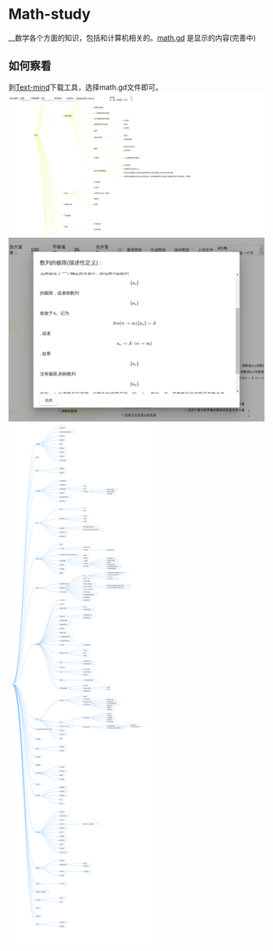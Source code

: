 # Math-study

__数学各个方面的知识，包括和计算机相关的。[math.gd](https://github.com/ZTFtrue/Math-study/blob/master/math.gd) 是显示的内容(完善中)

## 如何察看

 到[Text-mind](https://github.com/ZTFtrue/Text-mind/releases)下载工具，选择math.gd文件即可。
![eg](./img/img1.jpg)
![eg](./img/img2.jpg)
![eg](./img/math.svg)

